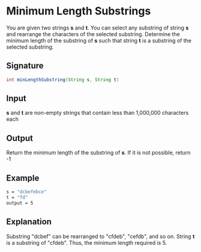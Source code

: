 # Minimum Length Substrings

You are given two strings **s** and **t**. You can select any substring of string **s** and rearrange the characters of the selected substring. Determine the minimum length of the substring of **s** such that string **t** is a substring of the selected substring.

## Signature

```java
int minLengthSubstring(String s, String t)
```

## Input

**s** and **t** are non-empty strings that contain less than 1,000,000 characters each

## Output

Return the minimum length of the substring of **s**. If it is not possible, return -1

## Example

```sh
s = "dcbefebce"
t = "fd"
output = 5
```

## Explanation

Substring "dcbef" can be rearranged to "cfdeb", "cefdb", and so on. String **t** is a substring of "cfdeb". Thus, the minimum length required is 5.
